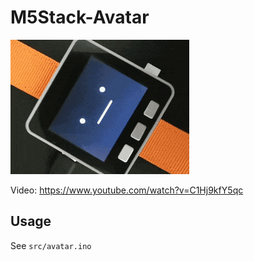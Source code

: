 # M5Stack-Avatar

![avatar](docs/image/avatar.gif)

Video: https://www.youtube.com/watch?v=C1Hj9kfY5qc

## Usage

See `src/avatar.ino`
